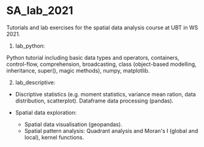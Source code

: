 # SA_lab_2021
 
Tutorials and lab exercises for the spatial data analysis course at UBT in WS 2021. 
 
1. lab_python: 

Python tutorial including basic data types and operators, containers, control-flow, comprehension, broadcasting, class (object-based modelling, inheritance, super(), magic methods), numpy, matplotlib. 

2. lab_descriptive: 

- Discriptive statistics (e.g. moment statistics, variance mean ration, data distribution, scatterplot). Dataframe data processing (pandas).  

- Spatial data exploration: 
  - Spatial data visualisation (geopandas). 
  - Spatial pattern analysis: Quadrant analysis and Moran's I (global and local), kernel functions. 
  
 
